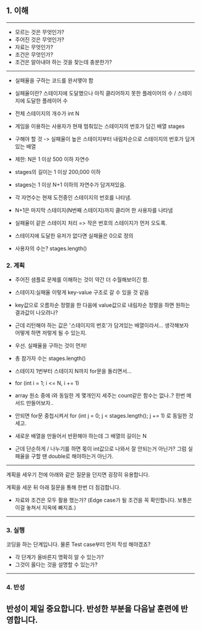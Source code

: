 ## 1. 이해

---
- 모르는 것은 무엇인가?
- 주어진 것은 무엇인가?
- 자료는 무엇인가?
- 조건은 무엇인가?
- 조건은 알아내야 하는 것을 찾는데 충분한가?
---
- 실패율을 구하는 코드를 완서앻야 함
- 실패율이란? 스테이지에 도달했으나 아직 클리어하지 못한 플레이어의 수 / 스테이지에 도달한 플레이어 수
- 전체 스테이지의 개수가 int N
- 게임을 이용하는 사용자가 현재 멈춰있는 스테이지의 번호가 담긴 배열 stages
- 구해야 할 것 -> 실패율이 높은 스테이지부터 내림차순으로 스테이지의 번호가 담겨있는 배열
- 제한: N은 1 이상 500 이하 자연수
- stages의 길이는 1 이상 200,000 이하
- stages는 1 이상 N+1 이하의 자연수가 담겨져있음.
- 각 자연수는 현재 도전중인 스테이지의 번호를 나타냄.
- N+1은 마지막 스테이지(N번째 스테이지)까지 클리어 한 사용자를 나타냄
- 실패율이 같은 스테이지 처리 => 작은 번호의 스테이지가 먼저 오도록.
- 스테이지에 도달한 유저가 없다면 실패율은 0으로 정의

- 사용자의 수는? stages.length()

### 2. 계획
- 주어진 샘플로 문제를 이해하는 것이 약간 더 수월해보이긴 함.
- 스테이지:실패율 이렇게 key-value 구조로 갈 수 있을 것 같음
- key값으로 오름차순 정렬을 한 다음에 value값으로 내림차순 정렬을 하면 원하는 결과값이 나오려나?
- 근데 리턴해야 하는 값은 '스테이지의 번호'가 담겨있는 배열이라서... 생각해보자 어떻게 하면 저렇게 될 수 있는지.

- 우선. 실패율을 구하는 것이 먼저!
- 총 참가자 수는 stages.length()
- 스테이지 1번부터 스테이지 N까지 for문을 돌리면서...
- for (int i = 1; i <= N, i += 1)
- array 원소 중에 i와 동일한 게 몇개인지 세주는 count같은 함수는 없나..? 한번 메서드 만들어보자..
- 안되면 for문 중첩시켜서 for (int j = 0; j < stages.length(); j += 1) 로 동일한 것 세고.
- 새로운 배열을 만들어서 반환해야 하는데 그 배열의 길이는 N
- 근데 단순하게 / 나누기를 하면 몫이 int값으로 나와서 잘 안되는거 아닌가? 그럼 실패율을 구할 땐 double로 해야하는거 아닌가.

---
계획을 세우기 전에 아래와 같은 질문을 던지면 굉장히 유용합니다.

계획을 세운 뒤 아래 질문을 통해 한번 더 점검합니다.

- 자료와 조건은 모두 활용 했는가? (Edge case가 될 조건을 꼭 확인합니다. 보통은 이걸 놓쳐서 지옥에 빠지죠.)
---

### 3. 실행

코딩을 하는 단계입니다. 물론 Test case부터 먼저 작성 해야겠죠?

- 각 단계가 올바른지 명확히 알 수 있는가?
- 그것이 옳다는 것을 설명할 수 있는가?

---

### 4. 반성

반성이 제일 중요합니다. 반성한 부분을 다음날 훈련에 반영합니다.
-
